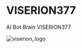 # VISERION377
AI Bot Brain VISERION377


![viserion_logo](https://user-images.githubusercontent.com/4481429/56509273-d77d8180-6526-11e9-975d-e21c5e4d8062.png)
